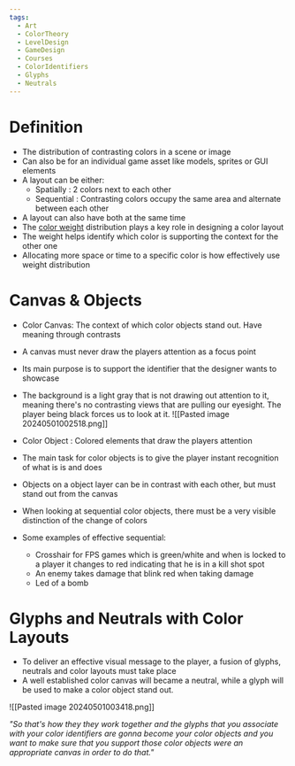```yaml
---
tags:
  - Art
  - ColorTheory
  - LevelDesign
  - GameDesign
  - Courses
  - ColorIdentifiers
  - Glyphs
  - Neutrals
---
```

# Definition
- The distribution of contrasting colors in a scene or image
- Can also be for an individual game asset like models, sprites or GUI elements
- A layout can be either:
	- Spatially : 2 colors next to each other
	- Sequential : Contrasting colors occupy the same area and alternate between each other
- A layout can also have both at the same time
- The [color weight](https://www.robertnajlis.com/color-theory/color-weights/) distribution plays a key role in designing a color layout
- The weight helps identify which color is supporting the context for the other one
- Allocating more space or time to a specific color is how effectively use weight distribution
# Canvas & Objects
- Color Canvas: The context of which color objects stand out. Have meaning through contrasts
- A canvas must never draw the players attention as a focus point
- Its main purpose is to support the identifier that the designer wants to showcase

- The background is a light gray that is not drawing out attention to it, meaning there's no contrasting views that are pulling our eyesight. The player being black forces us to look at it.
![[Pasted image 20240501002518.png]]

- Color Object : Colored elements that draw the players attention
- The main task for color objects is to give the player instant recognition of what is is and does
- Objects on a object layer can be in contrast with each other, but must stand out from the canvas
- When looking at sequential color objects, there must be a very visible distinction of the change of colors
- Some examples of effective sequential:
	- Crosshair for FPS games which is green/white and when is locked to a player it changes to red indicating that he is in a kill shot spot
	- An enemy takes damage that blink red when taking damage
	- Led of a bomb

# Glyphs and Neutrals with Color Layouts
- To deliver an effective visual message to the player, a fusion of glyphs, neutrals and color layouts must take place
- A well established color canvas will became a neutral, while a glyph will be used to make a color object stand out.

![[Pasted image 20240501003418.png]]


_"So that's how they they work together and the glyphs that you associate with your color identifiers are gonna become your color objects and you want to make sure that you support those color objects were an appropriate canvas in order to do that."_

